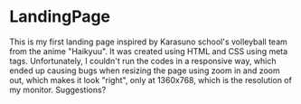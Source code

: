 # LandingPage
This is my first landing page inspired by Karasuno school's volleyball team from the anime "Haikyuu".
It was created using HTML and CSS using meta tags. Unfortunately, I couldn't run the codes in a responsive way, which ended up causing bugs when resizing the page using zoom in and zoom out, which makes it look "right", only at 1360x768, which is the resolution of my monitor. Suggestions?
